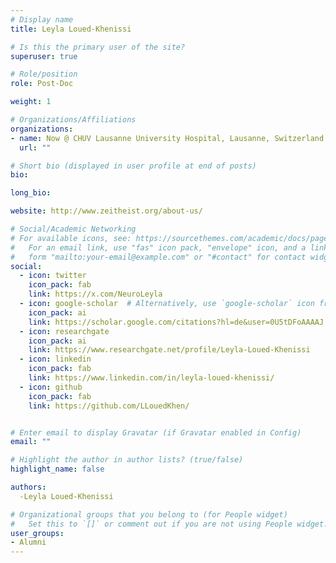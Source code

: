 ```yaml
---
# Display name
title: Leyla Loued-Khenissi

# Is this the primary user of the site?
superuser: true

# Role/position
role: Post-Doc

weight: 1

# Organizations/Affiliations
organizations:
- name: Now @ CHUV Lausanne University Hospital, Lausanne, Switzerland 
  url: ""

# Short bio (displayed in user profile at end of posts)
bio:

long_bio:

website: http://www.zeitheist.org/about-us/

# Social/Academic Networking
# For available icons, see: https://sourcethemes.com/academic/docs/page-builder/#icons
#   For an email link, use "fas" icon pack, "envelope" icon, and a link in the
#   form "mailto:your-email@example.com" or "#contact" for contact widget.
social:
  - icon: twitter
    icon_pack: fab
    link: https://x.com/NeuroLeyla
  - icon: google-scholar  # Alternatively, use `google-scholar` icon from `ai` icon pack
    icon_pack: ai
    link: https://scholar.google.com/citations?hl=de&user=0U5tDFoAAAAJ
  - icon: researchgate
    icon_pack: ai
    link: https://www.researchgate.net/profile/Leyla-Loued-Khenissi
  - icon: linkedin
    icon_pack: fab
    link: https://www.linkedin.com/in/leyla-loued-khenissi/
  - icon: github
    icon_pack: fab
    link: https://github.com/LLouedKhen/


# Enter email to display Gravatar (if Gravatar enabled in Config)
email: ""

# Highlight the author in author lists? (true/false)
highlight_name: false

authors:
  -Leyla Loued-Khenissi

# Organizational groups that you belong to (for People widget)
#   Set this to `[]` or comment out if you are not using People widget.
user_groups:
- Alumni
---
```


